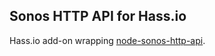 ## Sonos HTTP API for Hass.io

Hass.io add-on wrapping [node-sonos-http-api](https://github.com/jishi/node-sonos-http-api).
